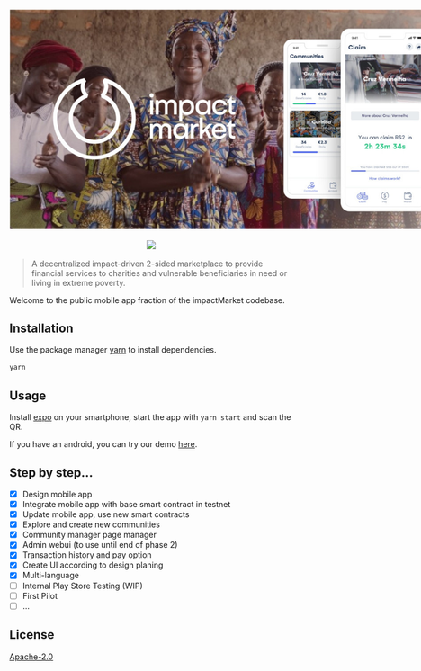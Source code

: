 <div align="center">
    <img src="feature.jpeg" style="max-width: 800px"><br/><br/>
    <a href="https://expo.io/@impactmarket/"><img src="https://img.shields.io/badge/Runs%20with%20Expo-4630EB.svg?style=flat-square&logo=EXPO&labelColor=f3f3f3&logoColor=000"></a>
</div>

> A decentralized impact-driven 2-sided marketplace to provide financial services to charities and vulnerable beneficiaries in need or living in extreme poverty.

Welcome to the public mobile app fraction of the impactMarket codebase.

## Installation

Use the package manager [yarn](https://yarnpkg.com/) to install dependencies.

```bash
yarn
```

## Usage

Install [expo](https://expo.io/) on your smartphone, start the app with `yarn start` and scan the QR.

If you have an android, you can try our demo [here](https://expo.io/@impactmarket/).

## Step by step...

- [x] Design mobile app
- [x] Integrate mobile app with base smart contract in testnet
- [x] Update mobile app, use new smart contracts
- [x] Explore and create new communities
- [x] Community manager page manager
- [x] Admin webui (to use until end of phase 2)
- [x] Transaction history and pay option
- [x] Create UI according to design planing
- [x] Multi-language
- [ ] Internal Play Store Testing (WIP)
- [ ] First Pilot
- [ ] ...

## License
[Apache-2.0](LICENSE)
